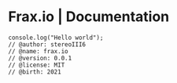 # Frax.io | Documentation 
```
console.log("Hello world");
// @author: stereoIII6
// @name: frax.io
// @version: 0.0.1
// @license: MIT
// @birth: 2021
```



